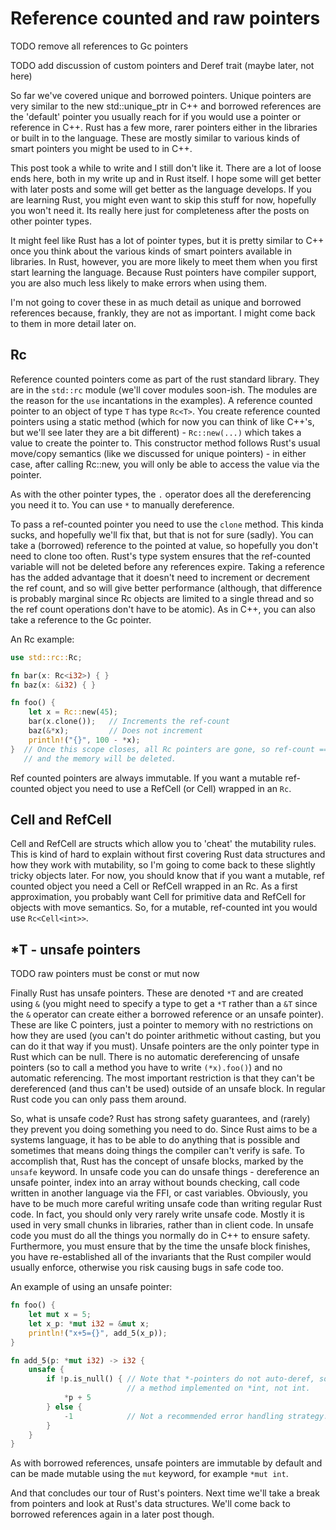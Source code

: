 # Reference counted and raw pointers

TODO remove all references to Gc pointers

TODO add discussion of custom pointers and Deref trait (maybe later, not here)

So far we've covered unique and borrowed pointers. Unique pointers are very
similar to the new std::unique_ptr in C++ and borrowed references are the
'default' pointer you usually reach for if you would use a pointer or reference
in C++. Rust has a few more, rarer pointers either in the libraries or built in
to the language. These are mostly similar to various kinds of smart pointers you
might be used to in C++.

This post took a while to write and I still don't like it. There are a lot of
loose ends here, both in my write up and in Rust itself. I hope some will get
better with later posts and some will get better as the language develops. If
you are learning Rust, you might even want to skip this stuff for now, hopefully
you won't need it. Its really here just for completeness after the posts on
other pointer types.

It might feel like Rust has a lot of pointer types, but it is pretty similar to
C++ once you think about the various kinds of smart pointers available in
libraries. In Rust, however, you are more likely to meet them when you first
start learning the language. Because Rust pointers have compiler support, you
are also much less likely to make errors when using them.

I'm not going to cover these in as much detail as unique and borrowed references
because, frankly, they are not as important. I might come back to them in more
detail later on.

## Rc<T>

Reference counted pointers come as part of the rust standard library. They are
in the `std::rc` module (we'll cover modules soon-ish. The modules are the
reason for the `use` incantations in the examples). A reference counted pointer
to an object of type `T` has type `Rc<T>`. You create reference counted pointers
using a static method (which for now you can think of like C++'s, but we'll see
later they are a bit different) - `Rc::new(...)` which takes a value to create
the pointer to. This constructor method follows Rust's usual move/copy semantics
(like we discussed for unique pointers) - in either case, after calling Rc::new,
you will only be able to access the value via the pointer.

As with the other pointer types, the `.` operator does all the dereferencing you
need it to. You can use `*` to manually dereference.

To pass a ref-counted pointer you need to use the `clone` method. This kinda
sucks, and hopefully we'll fix that, but that is not for sure (sadly). You can
take a (borrowed) reference to the pointed at value, so hopefully you don't need
to clone too often. Rust's type system ensures that the ref-counted variable
will not be deleted before any references expire. Taking a reference has the
added advantage that it doesn't need to increment or decrement the ref count,
and so will give better performance (although, that difference is probably
marginal since Rc objects are limited to a single thread and so the ref count
operations don't have to be atomic). As in C++, you can also take a reference to
the Gc pointer.

An Rc example:

```rust
use std::rc::Rc;

fn bar(x: Rc<i32>) { }
fn baz(x: &i32) { }

fn foo() {
    let x = Rc::new(45);
    bar(x.clone());   // Increments the ref-count
    baz(&*x);         // Does not increment
    println!("{}", 100 - *x);
}  // Once this scope closes, all Rc pointers are gone, so ref-count == 0
   // and the memory will be deleted.
```

Ref counted pointers are always immutable. If you want a mutable ref-counted
object you need to use a RefCell (or Cell) wrapped in an `Rc`.

## Cell and RefCell

Cell and RefCell are structs which allow you to 'cheat' the mutability rules.
This is kind of hard to explain without first covering Rust data structures and
how they work with mutability, so I'm going to come back to these slightly
tricky objects later. For now, you should know that if you want a mutable, ref
counted object you need a Cell or RefCell wrapped in an Rc. As a first
approximation, you probably want Cell for primitive data and RefCell for objects
with move semantics. So, for a mutable, ref-counted int you would use
`Rc<Cell<int>>`.

## \*T - unsafe pointers

TODO raw pointers must be const or mut now

Finally Rust has unsafe pointers. These are denoted `*T` and are created using
`&` (you might need to specify a type to get a `*T` rather than a `&T` since the
`&` operator can create either a borrowed reference or an unsafe pointer). These
are like C pointers, just a pointer to memory with no restrictions on how they
are used (you can't do pointer arithmetic without casting, but you can do it
that way if you must). Unsafe pointers are the only pointer type in Rust which
can be null. There is no automatic dereferencing of unsafe pointers (so to call
a method you have to write `(*x).foo()`) and no automatic referencing. The most
important restriction is that they can't be dereferenced (and thus can't be
used) outside of an unsafe block. In regular Rust code you can only pass them
around.

So, what is unsafe code? Rust has strong safety guarantees, and (rarely) they
prevent you doing something you need to do. Since Rust aims to be a systems
language, it has to be able to do anything that is possible and sometimes that
means doing things the compiler can't verify is safe. To accomplish that, Rust
has the concept of unsafe blocks, marked by the `unsafe` keyword. In unsafe code
you can do unsafe things - dereference an unsafe pointer, index into an array
without bounds checking, call code written in another language via the FFI, or
cast variables. Obviously, you have to be much more careful writing unsafe code
than writing regular Rust code. In fact, you should only very rarely write
unsafe code. Mostly it is used in very small chunks in libraries, rather than in
client code. In unsafe code you must do all the things you normally do in C++ to
ensure safety. Furthermore, you must ensure that by the time the unsafe block
finishes, you have re-established all of the invariants that the Rust compiler
would usually enforce, otherwise you risk causing bugs in safe code too.

An example of using an unsafe pointer:

```rust
fn foo() {
    let mut x = 5;
    let x_p: *mut i32 = &mut x;
    println!("x+5={}", add_5(x_p));
}

fn add_5(p: *mut i32) -> i32 {
    unsafe {
        if !p.is_null() { // Note that *-pointers do not auto-deref, so this is
                          // a method implemented on *int, not int.
            *p + 5
        } else {
            -1            // Not a recommended error handling strategy.
        }
    }
}
```

As with borrowed references, unsafe pointers are immutable by default and can be
made mutable using the `mut` keyword, for example `*mut int`.

And that concludes our tour of Rust's pointers. Next time we'll take a break
from pointers and look at Rust's data structures. We'll come back to borrowed
references again in a later post though.
